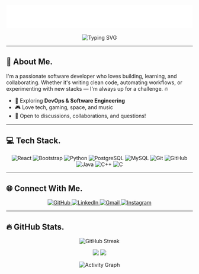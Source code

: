<!-- Profile Header -->
<p align="center">
  <img src="name.svg" alt="Name Banner" />
</p>

<p align="center">
  <img src="https://readme-typing-svg.demolab.com/?lines=Full%20Stack%20Web%20Developer!;Always%20learning%20new%20things!&font=Fira+Code&center=true&width=440&height=45&color=f75c7e&vCenter=true&size=22&pause=1000" alt="Typing SVG" />
</p>

---

## 👋 About Me.

I'm a passionate software developer who loves building, learning, and collaborating. Whether it's writing clean code, automating workflows, or experimenting with new stacks — I'm always up for a challenge. 🔥

- 📘 Exploring **DevOps & Software Engineering**
- 🎮 Love tech, gaming, space, and music
- 💬 Open to discussions, collaborations, and questions!

---

## 💻 Tech Stack.

<p align="center"> 
<!-- Frontend --> 
<img src="https://cdn.jsdelivr.net/gh/devicons/devicon/icons/react/react-original.svg" height="30" title="React"/> 
<img src="https://cdn.jsdelivr.net/gh/devicons/devicon/icons/bootstrap/bootstrap-original.svg" height="30" title="Bootstrap"/> 
<!-- Backend --> 
<img src="https://cdn.jsdelivr.net/gh/devicons/devicon/icons/python/python-original.svg" height="30" title="Python"/> 
<!-- Database --> 
<img src="https://cdn.jsdelivr.net/gh/devicons/devicon/icons/postgresql/postgresql-original.svg" height="30" title="PostgreSQL"/> 
<img src="https://cdn.jsdelivr.net/gh/devicons/devicon/icons/mysql/mysql-original.svg" height="30" title="MySQL"/> 
<!-- Tools --> 
<img src="https://cdn.jsdelivr.net/gh/devicons/devicon/icons/git/git-original.svg" height="30" title="Git"/> 
<img src="https://cdn.jsdelivr.net/gh/devicons/devicon/icons/github/github-original.svg" height="30" title="GitHub"/> 
<!-- Languages --> 
<img src="https://cdn.jsdelivr.net/gh/devicons/devicon/icons/java/java-original.svg" height="30" title="Java"/> 
<img src="https://cdn.jsdelivr.net/gh/devicons/devicon/icons/cplusplus/cplusplus-original.svg" height="30" title="C++"/> 
<img src="https://cdn.jsdelivr.net/gh/devicons/devicon/icons/c/c-original.svg" height="30" title="C"/> </p>

---

## 🌐 Connect With Me.

<p align="center">
  <a href="https://github.com/BhavishaGhatwal-10">
    <img src="https://img.shields.io/badge/GitHub-100000?style=for-the-badge&logo=github&logoColor=white" alt="GitHub">
  </a>
  <a href="https://www.linkedin.com/in/bhavisha-ghatwal-95347a374/">
    <img src="https://img.shields.io/badge/LinkedIn-0077B5?style=for-the-badge&logo=linkedin&logoColor=white" alt="LinkedIn">
  </a>
  <a href="mailto:bhavishaghatwal06@gmail.com">
    <img src="https://img.shields.io/badge/Email-D14836?style=for-the-badge&logo=gmail&logoColor=white" alt="Gmail">
  </a>
  <a href="https://www.instagram.com/bhavishaghatwal_1006/?next=%2F">
    <img src="https://img.shields.io/badge/Instagram-E4405F?style=for-the-badge&logo=Instagram&logoColor=white" alt="Instagram">
  </a>
</p>

---

## 🔥 GitHub Stats.

<p align="center">
  <img src="https://streak-stats.demolab.com/?user=BhavishaGhatwal-10&theme=react&hide_border=true&layout=compact&bg_color=1F222E&title_color=F85D7F&icon_color=F8D866" alt="GitHub Streak" />
</p>

<p align="center">
  <img src="https://github-readme-stats.vercel.app/api?username=BhavishaGhatwal-10&show_icons=true&include_all_commits=true&count_private=true&theme=react&hide_border=true&bg_color=1F222E&title_color=F85D7F&rank_icon=github&icon_color=F8D866" height="190px"/>
  <img src="https://github-readme-stats.vercel.app/api/top-langs/?username=BhavishaGhatwal-10&layout=compact&theme=react&hide_border=true&bg_color=1F222E&title_color=F85D7F&icon_color=F8D866&hide=HTML,Jupyter%20Notebook" height="190px"/>
</p>

<p align="center">
  <img src="https://github-readme-activity-graph.vercel.app/graph?username=BhavishaGhatwal-10&bg_color=1F222E&color=F8D866&line=F85D7F&point=FFFFFF&area=true&hide_border=true" alt="Activity Graph"/>
</p>
